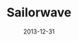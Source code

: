 ---
discogs_id: 5364212
discogs_master_id: 1224336
title: Sailorwave
artists: ['マクロスMacross 82-99']
date: 2013-12-31
genre: ['Electronic']
image: Sailorwave-5364212.jpg
label: Fortune 500
country: US
styles: ['Vaporwave', 'Future Funk']
video: https://www.youtube.com/watch?v=iKWHv3MEfIo
---